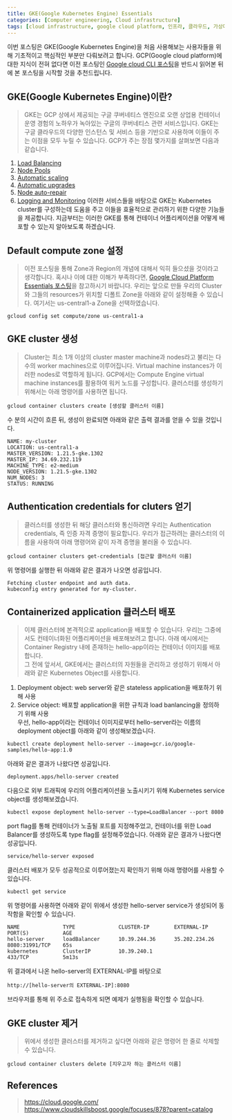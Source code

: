 ```yaml
---
title: GKE(Google Kubernetes Engine) Essentials
categories: [Computer engineering, Cloud infrastructure]
tags: [cloud infrastructure, google cloud platform, 인프라, 클라우드, 가상머신, 구글 클라우드 플랫폼]
---
```


이번 포스팅은 GKE(Google Kubernetes Engine)을 처음 사용해보는 사용자들을 위해 기초적이고 핵심적인 부분만 다뤄보려고 합니다.
GCP(Google cloud platform)에 대한 지식이 전혀 없다면 이전 포스팅인 [Google cloud CLI 포스팅](https://l-o-g-a-n.github.io/posts/gcloud-cli-essentials/)을 반드시 읽어본 뒤에 본 포스팅을 시작할 것을 추천드립니다.

## GKE(Google Kubernetes Engine)이란?
> GKE는 GCP 상에서 제공되는 구글 쿠버네티스 엔진으로 오랜 상업용 컨테이너 운영 경험의 노하우가 녹아있는 구글의 쿠버네티스 관련 서비스입니다. GKE는 구글 클라우드의 다양한 인스턴스 및 서비스 등을 기반으로 사용하며 이들이 주는 이점을 모두 누릴 수 있습니다. GCP가 주는 장점 몇가지를 살펴보면 다음과 같습니다.
1. [Load Balancing](https://cloud.google.com/compute/docs/load-balancing-and-autoscaling)
2. [Node Pools](https://cloud.google.com/kubernetes-engine/docs/concepts/node-pools)
3. [Automatic scaling](https://cloud.google.com/kubernetes-engine/docs/concepts/cluster-autoscaler)
4. [Automatic upgrades](https://cloud.google.com/kubernetes-engine/docs/how-to/node-auto-upgrades)
5. [Node auto-repair](https://cloud.google.com/kubernetes-engine/docs/how-to/node-auto-repair)
6. [Logging and Monitoring](https://cloud.google.com/stackdriver/docs/solutions/gke)
이러한 서비스들을 바탕으로 GKE는 Kubernetes cluster를 구성하는데 도움을 주고 이들을 효율적으로 관리하기 위한 다양한 기능들을 제공합니다. 지금부터는 이러한 GKE를 통해 컨테이너 어플리케이션을 어떻게 배포할 수 있는지 알아보도록 하겠습니다.

## Default compute zone 설정
> 이전 포스팅을 통해 Zone과 Region의 개념에 대해서 익히 들으셨을 것이라고 생각합니다. 혹시나 이에 대한 이해가 부족하다면, [Google Cloud Platform Essentials 포스팅](https://l-o-g-a-n.github.io/posts/google-cloud-essentials)을 참고하시기 바랍니다. 우리는 앞으로 만들 우리의 Cluster와 그들의 resources가 위치할 디폴트 Zone을 아래와 같이 설정해줄 수 있습니다. 여기서는 us-central1-a Zone을 선택하였습니다.
```
gcloud config set compute/zone us-central1-a
```

## GKE cluster 생성
> Cluster는 최소 1개 이상의 cluster master machine과 nodes라고 불리는 다수의 worker machines으로 이루어집니다. Virtual machine instances가 이러한 nodes로 역할하게 됩니다. GCP에서는 Compute Engine virtual machine instances를 활용하여 워커 노드를 구성합니다. 클러스터를 생성하기 위해서는 아래 명령어를 사용하면 됩니다.
```
gcloud container clusters create [생성할 클러스터 이름]
```
수 분의 시간이 흐른 뒤, 생성이 완료되면 아래와 같은 출력 결과를 얻을 수 있을 것입니다.
```
NAME: my-cluster
LOCATION: us-central1-a
MASTER_VERSION: 1.21.5-gke.1302
MASTER_IP: 34.69.232.119
MACHINE_TYPE: e2-medium
NODE_VERSION: 1.21.5-gke.1302
NUM_NODES: 3
STATUS: RUNNING
```

## Authentication credentials for cluters 얻기
> 클러스터를 생성한 뒤 해당 클러스터와 통신하려면 우리는 Authentication credentials, 즉 인증 자격 증명이 필요합니다. 우리가 접근하려는 클러스터의 이름을 사용하여 아래 명령어와 같이 자격 증명을 불러올 수 있습니다.
```
gcloud container clusters get-credentials [접근할 클러스터 이름]
```
위 명령어를 실행한 뒤 아래와 같은 결과가 나오면 성공입니다.
```
Fetching cluster endpoint and auth data.
kubeconfig entry generated for my-cluster.
```

## Containerized application 클러스터 배포
> 이제 클러스터에 본격적으로 application을 배포할 수 있습니다. 우리는 그중에서도 컨테이너화된 어플리케이션을 배포해보려고 합니다.
아래 예시에서는 Container Registry 내에 존재하는 hello-app이라는 컨테이너 이미지를 배포합니다.  
그 전에 앞서서, GKE에서는 클러스터의 자원들을 관리하고 생성하기 위해서 아래와 같은 Kubernetes Object를 사용합니다.
1. Deployment object: web server와 같은 stateless application을 배포하기 위해 사용
2. Service object: 배포할 application을 위한 규칙과 load banlancing을 정의하기 위해 사용  
우선, hello-app이라는 컨테이너 이미지로부터 hello-server라는 이름의 deployment object를 아래와 같이 생성해보겠습니다.
```
kubectl create deployment hello-server --image=gcr.io/google-samples/hello-app:1.0
```
아래와 같은 결과가 나왔다면 성공입니다.
```
deployment.apps/hello-server created
```
다음으로 외부 트래픽에 우리의 어플리케이션을 노출시키기 위해 Kubernetes service object를 생성해보겠습니다. 
```
kubectl expose deployment hello-server --type=LoadBalancer --port 8080
```
port flag를 통해 컨테이너가 노출될 포트를 지정해주었고, 컨테이너를 위한 Load Balancer를 생성하도록 type flag를 설정해주었습니다. 아래와 같은 결과가 나왔다면 성공입니다.
```
service/hello-server exposed
```
클러스터 배포가 모두 성공적으로 이루어졌는지 확인하기 위해 아래 명령어를 사용할 수 있습니다.
```
kubectl get service
```
위 명령어를 사용하면 아래와 같이 위에서 생성한 hello-server service가 생성되어 동작함을 확인할 수 있습니다.
```
NAME              TYPE              CLUSTER-IP        EXTERNAL-IP      PORT(S)           AGE
hello-server      loadBalancer      10.39.244.36      35.202.234.26    8080:31991/TCP    65s
kubernetes        ClusterIP         10.39.240.1                  433/TCP           5m13s
```
위 결과에서 나온 hello-server의 EXTERNAL-IP를 바탕으로 
```
http://[hello-server의 EXTERNAL-IP]:8080
``` 
브라우저를 통해 위 주소로 접속하게 되면 예제가 실행됨을 확인할 수 있습니다.

## GKE cluster 제거
> 위에서 생성한 클러스터를 제거하고 싶다면 아래와 같은 명령어 한 줄로 삭제할 수 있습니다.
```
gcloud container clusters delete [지우고자 하는 클러스터 이름]
``` 

## References
> https://cloud.google.com/  
https://www.cloudskillsboost.google/focuses/878?parent=catalog  
